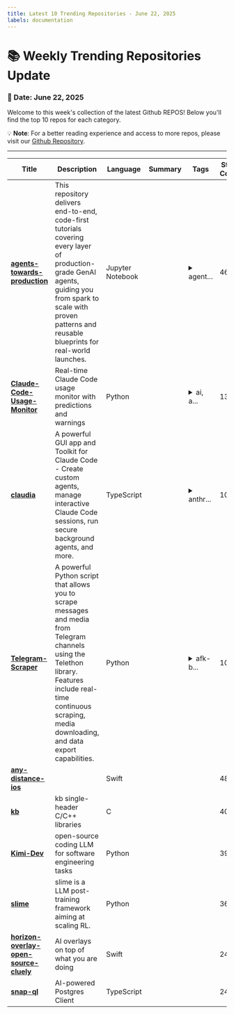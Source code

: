 ```yaml
---
title: Latest 10 Trending Repositories - June 22, 2025
labels: documentation
---
```

# 📚 Weekly Trending Repositories Update

### 📅 Date: June 22, 2025

Welcome to this week's collection of the latest Github REPOS! Below you'll find the top 10 repos for each category.

💡 **Note**: For a better reading experience and access to more repos, please visit our [Github Repository](https://github.com/marc-ko/daily-trending-repo).

---

| **Title** | **Description** | **Language** | **Summary** | **Tags** | **Stars Count** |
| --- | --- | --- | --- | --- | --- |
| **[agents-towards-production](https://github.com/NirDiamant/agents-towards-production)** |  This repository delivers end-to-end, code-first tutorials covering every layer of production-grade GenAI agents, guiding you from spark to scale with proven patterns and reusable blueprints for real-world launches. | Jupyter Notebook |  | <details><summary>agent...</summary><p>agent, agent-framework, agents, ai-agents, genai, generative-ai, llm, llms, mlops, multi-agent, production, tool-integration, tutorials</p></details> | 4668 |
| **[Claude-Code-Usage-Monitor](https://github.com/Maciek-roboblog/Claude-Code-Usage-Monitor)** | Real-time Claude Code usage monitor with predictions and warnings | Python |  | <details><summary>ai, a...</summary><p>ai, analytics, claude, claude-code, claude-usage, limits, monitoring, terminal, usage-tracking</p></details> | 1397 |
| **[claudia](https://github.com/getAsterisk/claudia)** | A powerful GUI app and Toolkit for Claude Code - Create custom agents, manage interactive Claude Code sessions, run secure background agents, and more. | TypeScript |  | <details><summary>anthr...</summary><p>anthropic, anthropic-claude, claude, claude-4, claude-4-opus, claude-4-sonnet, claude-ai, claude-code, claude-code-sdk, cursor, ide, llm, llm-code, rust, tauri</p></details> | 1051 |
| **[Telegram-Scraper](https://github.com/ScrapeEmAll/Telegram-Scraper)** | A powerful Python script that allows you to scrape messages and media from Telegram channels using the Telethon library. Features include real-time continuous scraping, media downloading, and data export capabilities. | Python |  | <details><summary>afk-b...</summary><p>afk-bot, bulk-messages, mass-dm, members-script, scraper, scraper-tools, scrapy, spammer, telegram, telegram-adders, telegram-api, telegram-bomber, telegram-copy-group, telegram-copy-groups, telegram-forward, telegram-scraper-2025, telegram-scraper-member-adder, telegram-search-bot</p></details> | 1045 |
| **[any-distance-ios](https://github.com/Any-Distance/any-distance-ios)** |  | Swift |  |  | 488 |
| **[kb](https://github.com/JimmyLefevre/kb)** | kb single-header C/C++ libraries | C |  |  | 403 |
| **[Kimi-Dev](https://github.com/MoonshotAI/Kimi-Dev)** | open-source coding LLM for software engineering tasks | Python |  |  | 390 |
| **[slime](https://github.com/THUDM/slime)** | slime is a LLM post-training framework aiming at scaling RL. | Python |  |  | 361 |
| **[horizon-overlay-open-source-cluely](https://github.com/Tej-Sharma/horizon-overlay-open-source-cluely)** | AI overlays on top of what you are doing | Swift |  |  | 249 |
| **[snap-ql](https://github.com/NickTikhonov/snap-ql)** | AI-powered Postgres Client | TypeScript |  |  | 247 |

